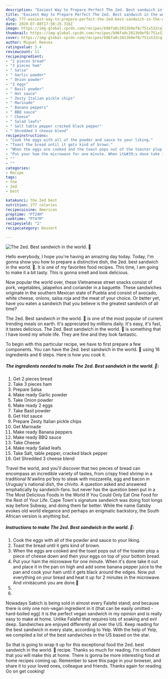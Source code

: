 ```yaml
---
description: "Easiest Way to Prepare Perfect The 2ed. Best sandwich in the world. 🙂"
title: "Easiest Way to Prepare Perfect The 2ed. Best sandwich in the world. 🙂"
slug: 777-easiest-way-to-prepare-perfect-the-2ed-best-sandwich-in-the-world
date: 2020-07-08T17:50:25.316Z
image: https://img-global.cpcdn.com/recipes/b96fa0c2013b9ef8/751x532cq70/the-2ed-best-sandwich-in-the-world-🙂-recipe-main-photo.jpg
thumbnail: https://img-global.cpcdn.com/recipes/b96fa0c2013b9ef8/751x532cq70/the-2ed-best-sandwich-in-the-world-🙂-recipe-main-photo.jpg
cover: https://img-global.cpcdn.com/recipes/b96fa0c2013b9ef8/751x532cq70/the-2ed-best-sandwich-in-the-world-🙂-recipe-main-photo.jpg
author: Miguel Reeves
ratingvalue: 3.4
reviewcount: 11
recipeingredient:
- "2 pieces bread"
- "3 pieces ham"
- " Salsa"
- " Garlic powder"
- " Onion powder"
- "2 eggs"
- " Basil powder"
- " Hot sauce"
- " Zesty Italian pickle chips"
- " Marinade"
- " Banana peppers"
- " BBQ sauce"
- " Cheese"
- " Salad leafs"
- " Salt table pepper cracked black pepper"
- " Shredded 3 cheese blend"
recipeinstructions:
- "Cook the eggs with all of the powder and sauce to your liking."
- "Toast the bread until it gets kind of brown."
- "When the eggs are cooked and the toast pops out of the toaster plop a piece of cheese down and then your eggs on top of your bottom bread."
- "Put your ham the microwave for one minute. When it&#39;s done take it out and place it in the pan on high and add some banana pepper juice to the pan and cook your ham until it gets black around the edges. Now put everything on your bread and heat it up for 2 minutes in the microwave. And vinièàcumõ you are done.🙂"
- ""
- ""
categories:
- Recipe
tags:
- the
- 2ed
- best

katakunci: the 2ed best 
nutrition: 277 calories
recipecuisine: American
preptime: "PT24M"
cooktime: "PT47M"
recipeyield: "2"
recipecategory: Dessert

---
```



![The 2ed. Best sandwich in the world. 🙂](https://img-global.cpcdn.com/recipes/b96fa0c2013b9ef8/751x532cq70/the-2ed-best-sandwich-in-the-world-🙂-recipe-main-photo.jpg)

Hello everybody, I hope you're having an amazing day today. Today, I'm gonna show you how to prepare a distinctive dish, the 2ed. best sandwich in the world. 🙂. It is one of my favorites food recipes. This time, I am going to make it a bit tasty. This is gonna smell and look delicious.

Now popular the world over, these Vietnamese street snacks consist of pork, vegetables, jalapeños and coriander in a baguette. These sandwiches originate in the southern Mexican state of Puebla and consist of avocado, white cheese, onions, salsa roja and the meat of your choice. Or better yet, have you eaten a sandwich that you believe is the greatest sandwich of all time?

The 2ed. Best sandwich in the world. 🙂 is one of the most popular of current trending meals on earth. It's appreciated by millions daily. It's easy, it's fast, it tastes delicious. The 2ed. Best sandwich in the world. 🙂 is something that I have loved my whole life. They are fine and they look fantastic.


To begin with this particular recipe, we have to first prepare a few components. You can have the 2ed. best sandwich in the world. 🙂 using 16 ingredients and 6 steps. Here is how you cook it.

<!--inarticleads1-->

##### The ingredients needed to make The 2ed. Best sandwich in the world. 🙂:

1. Get 2 pieces bread
1. Take 3 pieces ham
1. Prepare  Salsa
1. Make ready  Garlic powder
1. Take  Onion powder
1. Make ready 2 eggs
1. Take  Basil powder
1. Get  Hot sauce
1. Prepare  Zesty Italian pickle chips
1. Get  Marinade
1. Make ready  Banana peppers
1. Make ready  BBQ sauce
1. Take  Cheese
1. Make ready  Salad leafs
1. Take  Salt, table pepper, cracked black pepper
1. Get  Shredded 3 cheese blend


Travel the world, and you&#39;ll discover that two pieces of bread can encompass an incredible variety of tastes, from crispy fried shrimp in a traditional N&#39;awlins po&#39;boy to steak with mozzarella, egg and bacon in Uruguay&#39;s national dish, the chivito. A question asked and answered emphatically by sandwich-fans. but never has the question been put in a The Most Delicious Foods in the World If You Could Only Eat One Food for the Rest of Your Life. Cape Town&#39;s signature sandwich was doing foot longs way before Subway, and doing them far better. While the name Gatsby evokes old world elegance and perhaps an enigmatic backstory, the South African version is anything but. 

<!--inarticleads2-->

##### Instructions to make The 2ed. Best sandwich in the world. 🙂:

1. Cook the eggs with all of the powder and sauce to your liking.
1. Toast the bread until it gets kind of brown.
1. When the eggs are cooked and the toast pops out of the toaster plop a piece of cheese down and then your eggs on top of your bottom bread.
1. Put your ham the microwave for one minute. When it&#39;s done take it out and place it in the pan on high and add some banana pepper juice to the pan and cook your ham until it gets black around the edges. Now put everything on your bread and heat it up for 2 minutes in the microwave. And vinièàcumõ you are done.🙂
1. 
1. 


Nowadays Sabich is being sold in almost every Falafel stand; and because there is only one non-vegan ingredient in it (that can be easily omitted - hard-boiled egg) it is the perfect vegan sandwich in my opinion and is really easy to make at home. Unlike Falafel that requires lots of soaking and evil deep. Sandwiches are enjoyed differently all over the US. Keep reading for the best sandwich in every state, according to Yelp. With the help of Yelp, we compiled a list of the best sandwiches in the US based on the star. 

So that is going to wrap it up for this exceptional food the 2ed. best sandwich in the world. 🙂 recipe. Thanks so much for reading. I'm confident that you will make this at home. There is gonna be more interesting food at home recipes coming up. Remember to save this page in your browser, and share it to your loved ones, colleague and friends. Thanks again for reading. Go on get cooking!
